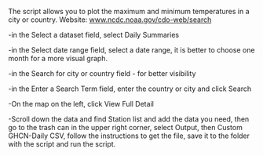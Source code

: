 The script allows you to plot the maximum and minimum temperatures in a city or country.
Website: www.ncdc.noaa.gov/cdo-web/search

-in the Select a dataset field, select Daily Summaries

-in the Select date range field, select a date range, it is better to choose one month for a more visual graph.

-in the Search for city or country field - for better visibility

-in the Enter a Search Term field, enter the country or city and click Search

-On the map on the left, click View Full Detail

-Scroll down the data and find Station list and add the data you need, then go to the trash can in the upper right corner, select Output, then Custom GHCN-Daily CSV, follow the instructions to get the file, save it to the folder with the script and run the script.
